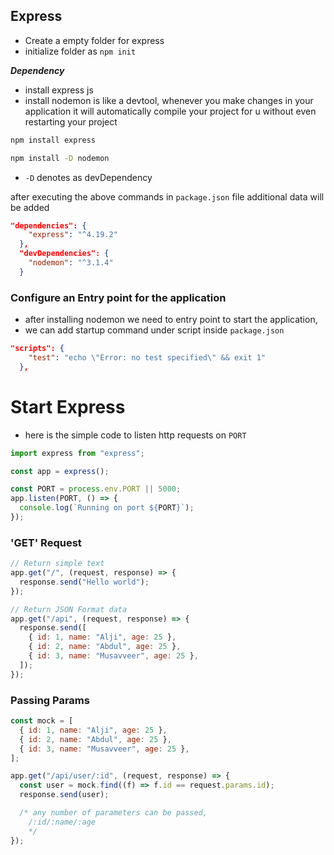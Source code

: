 ## Express

- Create a empty folder for express
- initialize folder as `npm init`

**_Dependency_**

- install express js
- install nodemon is like a devtool, whenever you make changes in your application it will automatically compile your project for u without even restarting your project

```bash
npm install express
```

```bash
npm install -D nodemon
```

- `-D` denotes as devDependency

after executing the above commands in `package.json` file additional data will be added

```json
"dependencies": {
    "express": "^4.19.2"
  },
  "devDependencies": {
    "nodemon": "^3.1.4"
  }
```

### Configure an Entry point for the application

- after installing nodemon we need to entry point to start the application,
- we can add startup command under script inside `package.json`

```json
"scripts": {
    "test": "echo \"Error: no test specified\" && exit 1"
  },
```

# Start Express

- here is the simple code to listen http requests on `PORT`

```javascript
import express from "express";

const app = express();

const PORT = process.env.PORT || 5000;
app.listen(PORT, () => {
  console.log(`Running on port ${PORT}`);
});
```

### 'GET' Request

```javascript
// Return simple text
app.get("/", (request, response) => {
  response.send("Hello world");
});

// Return JSON Format data
app.get("/api", (request, response) => {
  response.send([
    { id: 1, name: "Alji", age: 25 },
    { id: 2, name: "Abdul", age: 25 },
    { id: 3, name: "Musavveer", age: 25 },
  ]);
});
```

### Passing Params

```javascript
const mock = [
  { id: 1, name: "Alji", age: 25 },
  { id: 2, name: "Abdul", age: 25 },
  { id: 3, name: "Musavveer", age: 25 },
];

app.get("/api/user/:id", (request, response) => {
  const user = mock.find((f) => f.id == request.params.id);
  response.send(user);

  /* any number of parameters can be passed,
    /:id/:name/:age
    */
});
```
